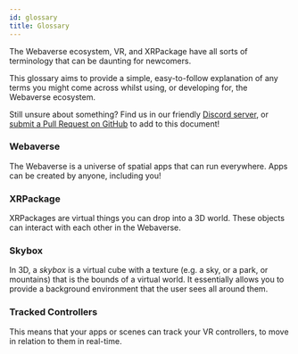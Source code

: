 ```yaml
---
id: glossary
title: Glossary
---
```


The Webaverse ecosystem, VR, and XRPackage have all sorts of terminology that can be daunting for newcomers.

This glossary aims to provide a simple, easy-to-follow explanation of any terms you might come across whilst using, or developing for, the Webaverse ecosystem.

Still unsure about something? Find us in our friendly [Discord server](https://discord.gg/MQNUGgB), or [submit a Pull Request on GitHub](https://github.com/webaverse/docs) to add to this document!

### Webaverse

The Webaverse is a universe of spatial apps that can run everywhere. Apps can be created by anyone, including you!

### XRPackage

XRPackages are virtual things you can drop into a 3D world. These objects can interact with each other in the Webaverse.

### Skybox

In 3D, a _skybox_ is a virtual cube with a texture (e.g. a sky, or a park, or mountains) that is the bounds of a virtual world. It essentially allows you to provide a background environment that the user sees all around them.

### Tracked Controllers

This means that your apps or scenes can track your VR controllers, to move in relation to them in real-time.
